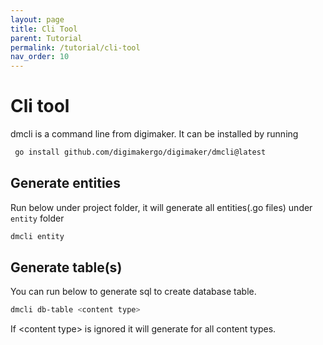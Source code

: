 ```yaml
---
layout: page
title: Cli Tool
parent: Tutorial
permalink: /tutorial/cli-tool
nav_order: 10
---
```


# Cli tool
dmcli is a command line from digimaker. It can be installed by running
```sh
 go install github.com/digimakergo/digimaker/dmcli@latest
```

## Generate entities
Run below under project folder, it will generate all entities(.go files) under `entity` folder

```sh
dmcli entity
```

## Generate table(s)
You can run below to generate sql to create database table.
```sh
dmcli db-table <content type>
```
If \<content type\> is ignored it will generate for all content types.